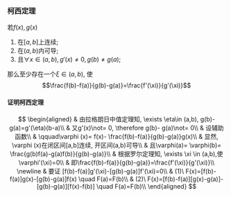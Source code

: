 ### 柯西定理

若$f(x),g(x)$

1. 在$[a,b]$上连续;
2. 在$(a,b)$内可导;
3. 且$\forall x \in (a,b), g'(x)\not=0, g(b)\not =g(a)$;

那么至少存在一个$\xi\in (a, b)$, 使
$$\frac{f(b)-f(a)}{g(b)-g(a)}=\frac{f'(\xi)}{g'(\xi)}$$

#### 证明柯西定理

$$
\begin{aligned}
	& 由拉格朗日中值定理知, \exists \eta\in (a,b), g(b)-g(a)=g'(\eta)(b-a)\\
	& 又g'(x)\not= 0, \therefore g(b)- g(a)\not= 0\\
	& 设辅助函数\\
	& \qquad\varphi (x)= f(x)- \frac{f(b)-f(a)}{g(b)-g(a)}g(x)\\
	& 显然, \varphi (x)在闭区间[a,b]连续, 开区间(a,b)可导\\
	& 且\varphi(a)= \varphi(b)= \frac{g(b)f(a)-g(a)f(b)}{g(b)-g(a)}\\
	& 根据罗尔定理知, \exists \xi \in (a,b),使\varphi'(\xi)=0\\
	& 即\frac{f(b)-f(a)}{g(b)-g(a)}=\frac{f'(\xi)}{g'(\xi)}\\
	\newline
	& 要证 [f(b)-f(a)]g'(\xi)-[g(b)-g(a)]f'(\xi)=0\\
	& (1)\ F(x)=[f(b)-f(a)]g(x)-[g(b)-g(a)]f(x) \quad F(a)=F(b)\\
	& (2)\ F(x)=[f(b)-f(a)][g(x)-g(a)]-[g(b)-g(a)][f(x)-f(b)] \quad F(a)=F(b)\\
\end{aligned}
$$

